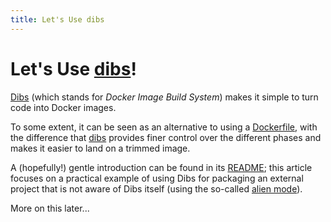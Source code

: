 ```yaml
---
title: Let's Use dibs
---
```


# Let's Use [dibs][]!

[Dibs][dibs] (which stands for *Docker Image Build System*) makes it simple to
turn code into Docker images.

To some extent, it can be seen as an alternative to using a [Dockerfile][],
with the difference that [dibs][] provides finer control over the different
phases and makes it easier to land on a trimmed image.

A (hopefully!) gentle introduction can be found in its [README][dibs-readme];
this article focuses on a practical example of using Dibs for packaging an
external project that is not aware of Dibs itself (using the so-called [alien
mode][alien]).





More on this later...

[dibs]: https://github.com/polettix/dibs
[Dockerfile]: https://docs.docker.com/engine/reference/builder/
[dibs-readme]: https://github.com/polettix/dibs/blob/master/README.adoc
[alien]: https://github.com/polettix/dibs/blob/master/README.adoc#alien-mode

